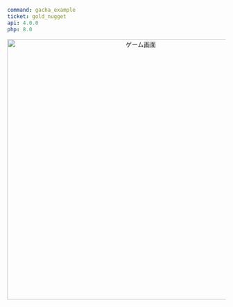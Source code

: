 ```yaml
command: gacha_example
ticket: gold_nugget
api: 4.0.0
php: 8.0
```

<div align="center">
    <img src="https://github.com/Rark7040/Pesticide/blob/master/assets/screen_shot.png" alt="ゲーム画面" width=600px height=auto> 
</div>
